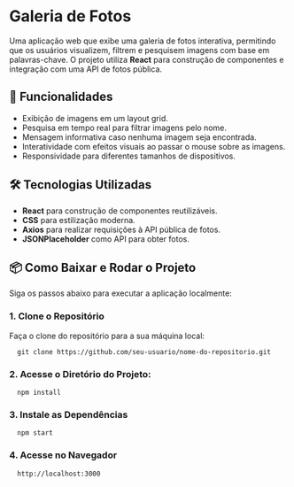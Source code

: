 # Galeria de Fotos

Uma aplicação web que exibe uma galeria de fotos interativa, permitindo que os usuários visualizem, filtrem e pesquisem imagens com base em palavras-chave. O projeto utiliza **React** para construção de componentes e integração com uma API de fotos pública.

## 🚀 Funcionalidades

- Exibição de imagens em um layout grid.
- Pesquisa em tempo real para filtrar imagens pelo nome.
- Mensagem informativa caso nenhuma imagem seja encontrada.
- Interatividade com efeitos visuais ao passar o mouse sobre as imagens.
- Responsividade para diferentes tamanhos de dispositivos.

## 🛠️ Tecnologias Utilizadas

- **React** para construção de componentes reutilizáveis.
- **CSS** para estilização moderna.
- **Axios** para realizar requisições à API pública de fotos.
- **JSONPlaceholder** como API para obter fotos.

## 📦 Como Baixar e Rodar o Projeto

Siga os passos abaixo para executar a aplicação localmente:

### 1. Clone o Repositório
Faça o clone do repositório para a sua máquina local:
```
  git clone https://github.com/seu-usuario/nome-do-repositorio.git
```

### 2. Acesse o Diretório do Projeto:

```
  npm install
```

### 3. Instale as Dependências

```
  npm start
```

### 4. Acesse no Navegador

```
  http://localhost:3000
```

